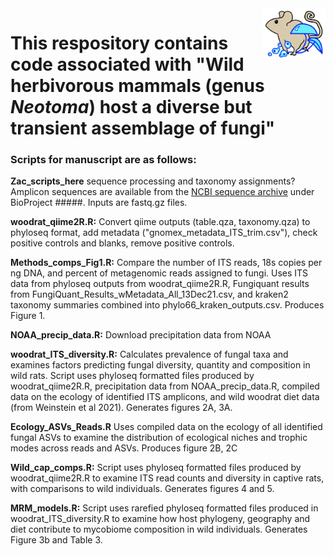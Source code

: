 <img align="right" src="https://github.com/SBWeinstein/Neotoma_fungi/blob/main/github_graphic-01.svg" width="20%">

# This respository contains code associated with "Wild herbivorous mammals (genus *Neotoma*) host a diverse but transient assemblage of fungi"

### Scripts for manuscript are as follows:

**Zac_scripts_here** sequence processing and taxonomy assignments? Amplicon sequences are available from the [NCBI sequence archive](https://www.ncbi.nlm.nih.gov/sra) under BioProject #####. Inputs are fastq.gz files. 

**woodrat_qiime2R.R:** Convert qiime outputs (table.qza, taxonomy.qza) to phyloseq format, add metadata ("gnomex_metadata_ITS_trim.csv"), check positive controls and blanks, remove positive controls. 

**Methods_comps_Fig1.R:** Compare the number of ITS reads, 18s copies per ng DNA, and percent of metagenomic reads assigned to fungi. Uses ITS data from phyloseq outputs from woodrat_qiime2R.R, Fungiquant results from FungiQuant_Results_wMetadata_All_13Dec21.csv, and kraken2 taxonomy summaries combined into phylo66_kraken_outputs.csv. Produces Figure 1.

**NOAA_precip_data.R:** Download precipitation data from NOAA 

**woodrat_ITS_diversity.R:** Calculates prevalence of fungal taxa and examines factors predicting fungal diversity, quantity and composition in wild rats. Script uses phyloseq formatted files produced by woodrat_qiime2R.R, precipitation data from NOAA_precip_data.R, compiled data on the ecology of identified ITS amplicons, and wild woodrat diet data (from Weinstein et al 2021). Generates figures 2A, 3A.

**Ecology_ASVs_Reads.R** Uses compiled data on the ecology of all identified fungal ASVs to examine the distribution of ecological niches and trophic modes across reads and ASVs.  Produces figure 2B, 2C
 
**Wild_cap_comps.R:** Script uses phyloseq formatted files produced by woodrat_qiime2R.R to examine ITS read counts and diversity in captive rats, with comparisons to wild individuals. Generates figures 4 and 5.

**MRM_models.R:** Script uses rarefied phyloseq formatted files produced in woodrat_ITS_diversity.R to examine how host phylogeny, geography and diet contribute to mycobiome composition in wild individuals. Generates Figure 3b and Table 3.
